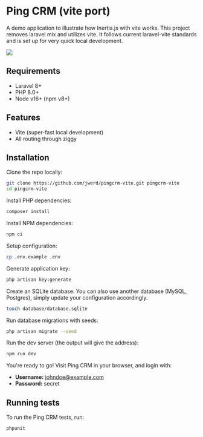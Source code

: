 # Ping CRM (vite port)

A demo application to illustrate how Inertia.js with vite works.  This project removes laravel mix and utilizes vite.  It follows current laravel-vite standards and is set up for very quick local development. 

![](https://raw.githubusercontent.com/inertiajs/pingcrm/master/screenshot.png)

## Requirements
- Laravel 8+
- PHP 8.0+
- Node v16+ (npm v8+)

## Features
- Vite (super-fast local development)
- All routing through ziggy

## Installation

Clone the repo locally:

```sh
git clone https://github.com/jwerd/pingcrm-vite.git pingcrm-vite
cd pingcrm-vite
```

Install PHP dependencies:

```sh
composer install
```

Install NPM dependencies:

```sh
npm ci
```

Setup configuration:

```sh
cp .env.example .env
```

Generate application key:

```sh
php artisan key:generate
```

Create an SQLite database. You can also use another database (MySQL, Postgres), simply update your configuration accordingly.

```sh
touch database/database.sqlite
```

Run database migrations with seeds:

```sh
php artisan migrate --seed
```

Run the dev server (the output will give the address):

```sh
npm run dev
```

You're ready to go! Visit Ping CRM in your browser, and login with:

- **Username:** johndoe@example.com
- **Password:** secret

## Running tests

To run the Ping CRM tests, run:

```
phpunit
```
